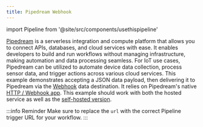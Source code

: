 ```yaml
---
title: Pipedream Webhook
---
```

import Pipeline from '@site/src/components/usethispipeline'

[Pipedream](https://pipedream.com/) is a serverless integration and compute platform that allows you to connect APIs, databases, and cloud services with ease. It enables developers to build and run workflows without managing infrastructure, making automation and data processing seamless. For IoT use cases, Pipedream can be utilized to automate device data collection, process sensor data, and trigger actions across various cloud services. This example demonstrates accepting a JSON data payload, then delivering it to Pipedream via the [Webhook](/data-routing/destinations/webhook) data destination. It relies on Pipedream's native [HTTP / Webhook app](https://pipedream.com/apps/http). This example should work with both the hosted service as well as the [self-hosted version](https://github.com/PipedreamHQ/pipedream).

:::info Reminder
Make sure to replace the `url` with the correct Pipeline trigger URL for your
workflow.
:::

<Pipeline link='https://console.golioth.io/pipeline?name=Pipedream%20Webhook&pipeline=ZmlsdGVyOgogIHBhdGg6ICIqIgogIGNvbnRlbnRfdHlwZTogYXBwbGljYXRpb24vanNvbgpzdGVwczoKICAtIG5hbWU6IHN0ZXAwCiAgICBkZXN0aW5hdGlvbjoKICAgICAgdHlwZTogd2ViaG9vawogICAgICB2ZXJzaW9uOiB2MQogICAgICBwYXJhbWV0ZXJzOgogICAgICAgIHVybDogaHR0cHM6Ly9lbzJma2JoN3JqaHh0cnMubS5waXBlZHJlYW0ubmV0' />
